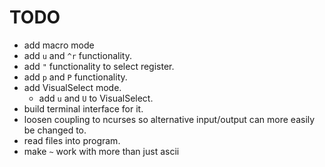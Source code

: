 # TODO  
- add macro mode
- add ```u``` and ```^r``` functionality.
- add ``"`` functionality to select register.
- add ``p`` and ```P``` functionality.
- add VisualSelect mode.
  - add ```u``` and ```U``` to VisualSelect.
- build terminal interface for it.
- loosen coupling to ncurses so alternative input/output can more easily be changed to.
- read files into program.
- make ```~``` work with more than just ascii



